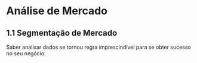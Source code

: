 # Análise de Mercado

## 1.1 Segmentação de Mercado

Saber analisar dados se tornou regra imprescindível para se obter sucesso no seu negócio. 

